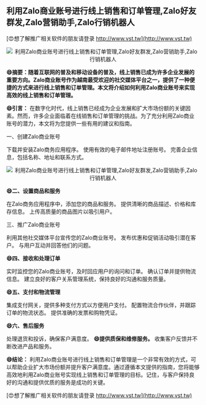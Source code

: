 ## **利用Zalo商业账号进行线上销售和订单管理,Zalo好友群发,Zalo营销助手,Zalo行销机器人**

[😍想了解推广相关软件的朋友请登录 http://www.vst.tw](http://www.vst.tw)

 <center><img src="https://vst.tw/MP4/tuiguang/png/0.png" alt="利用Zalo商业账号进行线上销售和订单管理,Zalo好友群发,Zalo营销助手,Zalo行销机器人"></center>

**😄摘要：随着互联网的普及和移动设备的普及，线上销售已成为许多企业发展的重要方向。Zalo商业账号作为越南最受欢迎的社交媒体平台之一，提供了一种便捷的方式来进行线上销售和订单管理。本文将介绍如何利用Zalo商业账号来实现高效的线上销售和订单管理。**

**😄引言：**
在数字化时代，线上销售已经成为企业发展和扩大市场份额的关键因素。然而，许多企业面临着在线销售和订单管理的挑战。为了充分利用Zalo商业账号的潜力，本文将为您提供一些有用的建议和指南。

一、创建Zalo商业账号

下载并安装Zalo商务应用程序。
使用有效的电子邮件地址注册账号。
完善企业信息，包括名称、地址和联系方式。

 <center><img src="https://vst.tw/MP4/tuiguang/png/5.png" alt="利用Zalo商业账号进行线上销售和订单管理,Zalo好友群发,Zalo营销助手,Zalo行销机器人"></center>

**😄二、设置商品和服务**

在Zalo商务应用程序中，添加您的商品和服务。
提供清晰的商品描述、价格和库存信息。
上传高质量的商品图片以吸引用户。

三、推广Zalo商业账号

利用其他社交媒体平台宣传您的Zalo商业账号。
发布优惠和促销活动吸引潜在客户。
与用户互动并回答他们的问题。

**😄四、接收和处理订单**

实时监控您的Zalo商业账号，及时回应用户的询问和订单。
确认订单并提供物流信息。
建立良好的客户关系管理系统，保持良好的沟通和服务质量。

**😄五、支付和物流管理**

集成支付网关，提供多种支付方式以方便用户支付。
配置物流合作伙伴，并跟踪订单的物流状态。
提供准确的发票和购物凭证。

**😄六、售后服务**

处理退货和投诉，确保客户满意度。
**😄提供质保和维修服务。**
收集客户反馈并不断改进产品和服务。

**😄结论：**
利用Zalo商业账号进行线上销售和订单管理是一个非常有效的方式，可以帮助企业扩大市场份额并提升客户满意度。通过遵循本文提供的指南，您将能够高效地利用Zalo商业账号实现线上销售和订单管理的目标。记住，与客户保持良好的沟通和提供优质的服务是成功的关键。

[😍想了解推广相关软件的朋友请登录 http://www.vst.tw](http://www.vst.tw)



